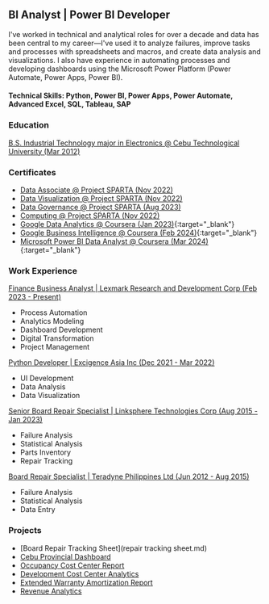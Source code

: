 ## BI Analyst | Power BI Developer 
I've worked in technical and analytical roles for over a decade and data has been central to my career—I've used it to analyze failures, improve tasks and processes with spreadsheets and macros, and create data analysis and visualizations. I also have experience in automating processes and developing dashboards using the Microsoft Power Platform (Power Automate, Power Apps, Power BI). 

<!---  For inquiries, you may contact me through my number +639565028805 or email me at 07hcurab27@gmail.com. --->

#### Technical Skills: Python, Power BI, Power Apps, Power Automate, Advanced Excel, SQL, Tableau, SAP

### Education
[B.S. Industrial Technology major in Electronics @ Cebu Technological University (Mar 2012)](diploma.md)

### Certificates
- [Data Associate @ Project SPARTA (Nov 2022)](dataassociatecertificate.md)
- [Data Visualization @ Project SPARTA (Nov 2022)](datavisualization.md)
- [Data Governance @ Project SPARTA (Aug 2023)](datagovernance.md)
- [Computing @ Project SPARTA (Nov 2022)](computing.md)
- [Google Data Analytics @ Coursera (Jan 2023)](https://www.credly.com/badges/cf025b53-5775-4123-8da3-77bb869c4ace){:target="_blank"}
- [Google Business Intelligence @ Coursera (Feb 2024)](https://www.credly.com/badges/783d501a-01f2-4398-bada-7657c21a0281){:target="_blank"}
- [Microsoft Power BI Data Analyst @ Coursera (Mar 2024)](https://www.coursera.org/account/accomplishments/specialization/certificate/WMZL7QFCQ4TP){:target="_blank"}

### Work Experience
[Finance Business Analyst | Lexmark Research and Development Corp (Feb 2023 - Present)](lexmark.md)
- Process Automation
- Analytics Modeling
- Dashboard Development
- Digital Transformation
- Project Management

[Python Developer | Excigence Asia Inc (Dec 2021 - Mar 2022)](excigence.md)
- UI Development
- Data Analysis
- Data Visualization

[Senior Board Repair Specialist | Linksphere Technologies Corp (Aug 2015 - Jan 2023)](linksphere.md)
- Failure Analysis
- Statistical Analysis
- Parts Inventory
- Repair Tracking

[Board Repair Specialist | Teradyne Philippines Ltd (Jun 2012 - Aug 2015)](teradyne.md)
- Failure Analysis
- Statistical Analysis
- Data Entry
  
### Projects
- [Board Repair Tracking Sheet](repair tracking sheet.md)
- [Cebu Provincial Dashboard](cebuprovincialdashboard.md)
- [Occupancy Cost Center Report](Occupancy_CC_Report.md)
- [Development Cost Center Analytics](DevelopmentCC.md)
- [Extended Warranty Amortization Report](Inthebag.md)
- [Revenue Analytics](revanalytics.md)




